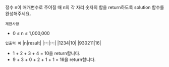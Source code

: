 정수 n이 매개변수로 주어질 때 n의 각 자리 숫자의 합을 return하도록 solution 함수를 완성해주세요.

`제한사항`
- 0 ≤ n ≤ 1,000,000

`입출력 예`
|n|result|
|:-:|:-:|
|1234|10|
|930211|16|
- 1 + 2 + 3 + 4 = 10을 return합니다.
- 9 + 3 + 0 + 2 + 1 + 1 = 16을 return합니다.
